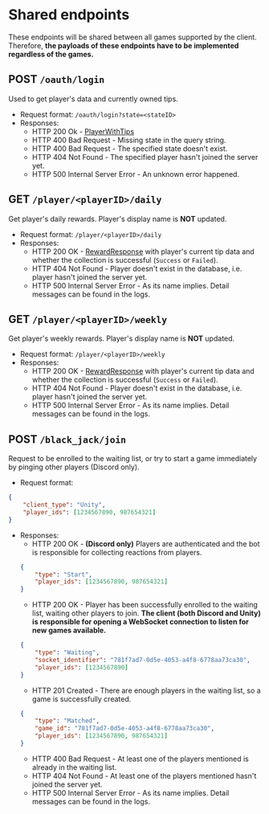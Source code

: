 # Shared endpoints
These endpoints will be shared between all games supported by the client. Therefore, **the payloads of these endpoints have to be implemented regardless of the games.**

## **POST `/oauth/login`**
Used to get player's data and currently owned tips.
* Request format: `/oauth/login?state=<stateID>`
* Responses:
    * HTTP 200 Ok - [PlayerWithTips](https://github.com/AllBurst/burstSpecs/tree/main/English/shared#playerwithtips)
    * HTTP 400 Bad Request - Missing state in the query string.
    * HTTP 400 Bad Request - The specified state doesn't exist.
    * HTTP 404 Not Found - The specified player hasn't joined the server yet.
    * HTTP 500 Internal Server Error - An unknown error happened.

## **GET `/player/<playerID>/daily`**
Get player's daily rewards. Player's display name is **NOT** updated.
* Request format: `/player/<playerID>/daily`
* Responses:
    * HTTP 200 OK - [RewardResponse](https://github.com/AllBurst/burstSpecs/tree/main/English/shared#rewardresponse) with player's current tip data and whether the collection is successful (`Success` or `Failed`).
    * HTTP 404 Not Found - Player doesn't exist in the database, i.e. player hasn't joined the server yet.
    * HTTP 500 Internal Server Error - As its name implies. Detail messages can be found in the logs.

## **GET `/player/<playerID>/weekly`**
Get player's weekly rewards. Player's display name is **NOT** updated.
* Request format: `/player/<playerID>/weekly`
* Responses:
    * HTTP 200 OK - [RewardResponse](https://github.com/AllBurst/burstSpecs/tree/main/English/shared#rewardresponse) with player's current tip data and whether the collection is successful (`Success` or `Failed`).
    * HTTP 404 Not Found - Player doesn't exist in the database, i.e. player hasn't joined the server yet.
    * HTTP 500 Internal Server Error - As its name implies. Detail messages can be found in the logs.

## **POST `/black_jack/join`**
Request to be enrolled to the waiting list, or try to start a game immediately by pinging other players (Discord only).
* Request format:
```json
{
    "client_type": "Unity",
    "player_ids": [1234567890, 987654321]
}
```
* Responses:
    * HTTP 200 OK - **(Discord only)** Players are authenticated and the bot is responsible for collecting reactions from players.
    ```json
    {
        "type": "Start",
        "player_ids": [1234567890, 987654321]
    }
    ```
    * HTTP 200 OK - Player has been successfully enrolled to the waiting list, waiting other players to join. **The client (both Discord and Unity) is responsible for opening a WebSocket connection to listen for new games available.**
    ```json
    {
        "type": "Waiting",
        "socket_identifier": "781f7ad7-0d5e-4053-a4f8-6778aa73ca30",
        "player_ids": [1234567890]
    }
    ```
    * HTTP 201 Created - There are enough players in the waiting list, so a game is successfully created.
    ```json
    {
        "type": "Matched",
        "game_id": "781f7ad7-0d5e-4053-a4f8-6778aa73ca30",
        "player_ids": [1234567890, 987654321]
    }
    ```
    * HTTP 400 Bad Request - At least one of the players mentioned is already in the waiting list.
    * HTTP 404 Not Found - At least one of the players mentioned hasn't joined the server yet.
    * HTTP 500 Internal Server Error - As its name implies. Detail messages can be found in the logs.